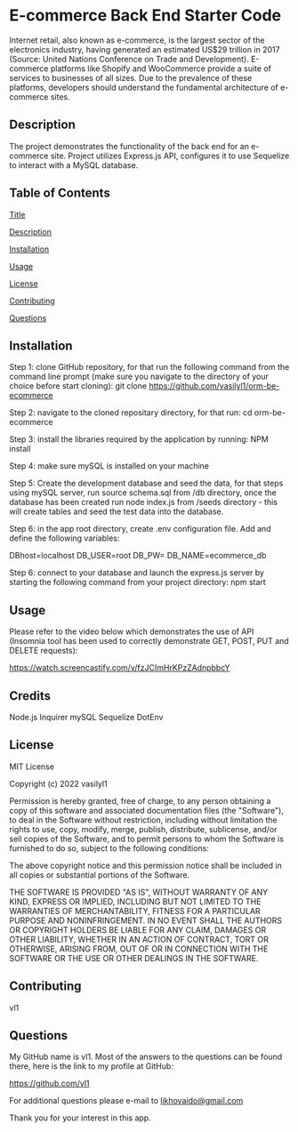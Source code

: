 # E-commerce Back End Starter Code
Internet retail, also known as e-commerce, is the largest sector of the electronics industry, having generated an estimated US$29 trillion in 2017 (Source: United Nations Conference on Trade and Development). E-commerce platforms like Shopify and WooCommerce provide a suite of services to businesses of all sizes. Due to the prevalence of these platforms, developers should understand the fundamental architecture of e-commerce sites.

## Description

The project demonstrates the functionality of the back end for an e-commerce site. Project utilizes Express.js API, configures it to use Sequelize to interact with a MySQL database.

## Table of Contents

  [Title](#title)

  [Description](#description)

  [Installation](#installation)

  [Usage](#usage)

  [License](#license)

  [Contributing](#contributing)

  [Questions](#questions)

## Installation

Step 1: clone GitHub repository, for that run the following command from the command line prompt (make sure you navigate to the directory of your choice before start cloning): git clone https://github.com/vasilyl1/orm-be-ecommerce

Step 2: navigate to the cloned repositary directory, for that run: cd orm-be-ecommerce

Step 3: install the libraries required by the application by running: NPM install

Step 4: make sure mySQL is installed on your machine

Step 5: Create the development database and seed the data, for that steps using
mySQL server, run source schema.sql from /db directory, once the database has been created run node index.js from /seeds directory - this will create tables and seed the test data into the database.

Step 6: in the app root directory, create .env configuration file. Add and define the following variables:

DBhost=localhost
DB_USER=root
DB_PW=
DB_NAME=ecommerce_db

Step 6: connect to your database and launch the express.js server by starting the following command from your project directory: npm start

## Usage

Please refer to the video below which demonstrates the use of API (Insomnia tool has been used to correctly demonstrate GET, POST, PUT and DELETE requests):

https://watch.screencastify.com/v/fzJCImHrKPzZAdnpbbcY


## Credits

Node.js
Inquirer
mySQL
Sequelize
DotEnv

## License

MIT License

Copyright (c) 2022 vasilyl1

Permission is hereby granted, free of charge, to any person obtaining a copy of this software and associated documentation files (the "Software"), to deal in the Software without restriction, including without limitation the rights to use, copy, modify, merge, publish, distribute, sublicense, and/or sell copies of the Software, and to permit persons to whom the Software is furnished to do so, subject to the following conditions:

The above copyright notice and this permission notice shall be included in all copies or substantial portions of the Software.

THE SOFTWARE IS PROVIDED "AS IS", WITHOUT WARRANTY OF ANY KIND, EXPRESS OR IMPLIED, INCLUDING BUT NOT LIMITED TO THE WARRANTIES OF MERCHANTABILITY, FITNESS FOR A PARTICULAR PURPOSE AND NONINFRINGEMENT. IN NO EVENT SHALL THE AUTHORS OR COPYRIGHT HOLDERS BE LIABLE FOR ANY CLAIM, DAMAGES OR OTHER LIABILITY, WHETHER IN AN ACTION OF CONTRACT, TORT OR OTHERWISE, ARISING FROM, OUT OF OR IN CONNECTION WITH THE SOFTWARE OR THE USE OR OTHER DEALINGS IN THE SOFTWARE.

## Contributing

vl1
  
## Questions

My GitHub name is vl1. Most of the answers to the questions can be found there, here is the link to my profile at GitHub:

https://github.com/vl1

For additional questions please e-mail to likhovaido@gmail.com

Thank you for your interest in this app.
